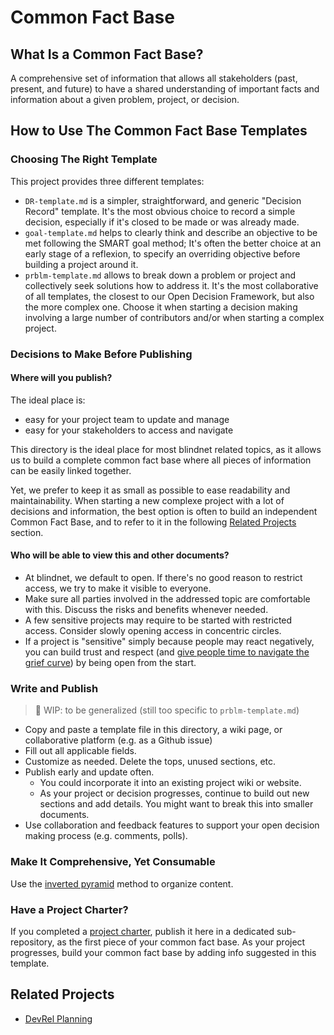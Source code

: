 # Common Fact Base

## What Is a Common Fact Base?

A comprehensive set of information that allows all stakeholders (past, present, and future) to have a shared understanding of important facts and information about a given problem, project, or decision.

## How to Use The Common Fact Base Templates

### Choosing The Right Template

This project provides three different templates:

- `DR-template.md` is a simpler, straightforward, and generic "Decision Record" template. It's the most obvious choice to record a simple decision, especially if it's closed to be made or was already made.
- `goal-template.md` helps to clearly think and describe an objective to be met following the SMART goal method; It's often the better choice at an early stage of a reflexion, to specify an overriding objective before building a project around it.
- `prblm-template.md` allows to break down a problem or project and collectively seek solutions how to address it. It's the most collaborative of all templates, the closest to our Open Decision Framework, but also the more complex one. Choose it when starting a decision making involving a large number of contributors and/or when starting a complex project.

### Decisions to Make Before Publishing

#### Where will you publish?

The ideal place is:

- easy for your project team to update and manage
- easy for your stakeholders to access and navigate

This directory is the ideal place for most blindnet related topics, as it allows us to build a complete common fact base where all pieces of information can be easily linked together.

Yet, we prefer to keep it as small as possible to ease readability and maintainability.
When starting a new complexe project with a lot of decisions and information, the best option is often to build an independent Common Fact Base, and to refer to it in the following [Related Projects](#related-projects) section.

#### Who will be able to view this and other documents?

- At blindnet, we default to open. If there's no good reason to restrict access, we try to make it visible to everyone.
- Make sure all parties involved in the addressed topic are comfortable with this. Discuss the risks and benefits whenever needed.
- A few sensitive projects may require to be started with restricted access. Consider slowly opening access in concentric circles.
- If a project is "sensitive" simply because people may react negatively, you can build trust and respect (and [give people time to navigate the grief curve](http://www.whatnextconsultancy.co.uk/blog/managing-change-change-curve.aspx)) by being open from the start.

### Write and Publish

> :construction: WIP: to be generalized (still too specific to `prblm-template.md`)

- Copy and paste a template file in this directory, a wiki page, or collaborative platform (e.g. as a Github issue)
- Fill out all applicable fields.
- Customize as needed. Delete the tops, unused sections, etc.
- Publish early and update often.
  - You could incorporate it into an existing project wiki or website.
  - As your project or decision progresses, continue to build out new sections
    and add details. You might want to break this into smaller documents.
- Use collaboration and feedback features to support your open decision making process (e.g. comments, polls).

### Make It Comprehensive, Yet Consumable

Use the [inverted pyramid](https://www.s8080.com/blog-news/writing-detail-pages-information-pages) method to organize content.

### Have a Project Charter?

If you completed a [project charter](https://www.smartsheet.com/blog/project-charter-templates-and-guidelines-every-business-need), publish it here in a dedicated sub-repository, as the first piece of your common fact base. As your project progresses, build your common fact base by adding info suggested in this template.

## Related Projects

- [DevRel Planning](https://github.com/blindnet-io/devrel-planning/)
